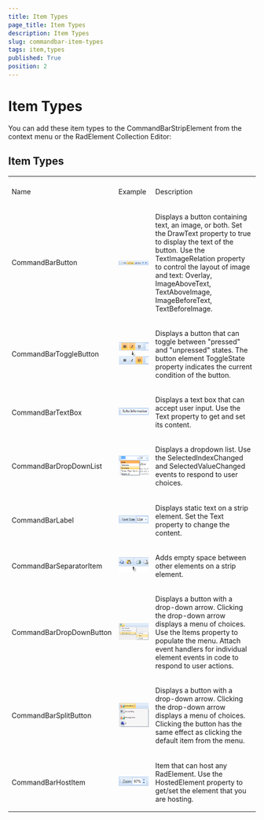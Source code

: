 ```yaml
---
title: Item Types
page_title: Item Types
description: Item Types
slug: commandbar-item-types
tags: item,types
published: True
position: 2
---
```


# Item Types



You can add these item types to the CommandBarStripElement from the context menu or the RadElement Collection Editor:

## Item Types
<table><th><tr><td>

Name</td><td>

Example</td><td>

Description</td></tr></th><tr><td>

CommandBarButton</td><td>![commandbar-item-types 001](images/commandbar-item-types001.png)</td><td>

Displays a button containing text, an image, or both. Set the DrawText
                property to true to display the text of the button. Use the TextImageRelation
                property to control the layout of image and text: Overlay, ImageAboveText,
                TextAboveImage, ImageBeforeText, TextBeforeImage.
             </td></tr><tr><td>

CommandBarToggleButton</td><td>![commandbar-item-types 002](images/commandbar-item-types002.png)</td><td>

Displays a button that can toggle between "pressed" and "unpressed" states. The button element
                ToggleState property indicates the current condition of the button.
            </td></tr><tr><td>

CommandBarTextBox</td><td>![commandbar-item-types 003](images/commandbar-item-types003.png)</td><td>

Displays a text box that can accept user input. Use the Text property to get and set its content.</td></tr><tr><td>

CommandBarDropDownList</td><td>![commandbar-item-types 004](images/commandbar-item-types004.png)</td><td>

Displays a dropdown list. Use the SelectedIndexChanged and SelectedValueChanged events to respond to user choices.</td></tr><tr><td>

CommandBarLabel</td><td>![commandbar-item-types 005](images/commandbar-item-types005.png)</td><td>

Displays static text on a strip element. Set the Text property to change the content.</td></tr><tr><td>

CommandBarSeparatorItem</td><td>![commandbar-item-types 006](images/commandbar-item-types006.png)</td><td>

Adds empty space between other elements on a strip element.</td></tr><tr><td>

CommandBarDropDownButton</td><td>![commandbar-item-types 007](images/commandbar-item-types007.png)</td><td>

Displays a button with a drop-down arrow. Clicking the drop-down arrow displays a menu of choices. Use the Items property to populate the menu. Attach event handlers for individual element events in code to respond to user actions.</td></tr><tr><td>

CommandBarSplitButton</td><td>![commandbar-item-types 008](images/commandbar-item-types008.png)</td><td>

Displays a button with a drop-down arrow. Clicking the drop-down arrow displays a menu of choices. Clicking the button has the same effect as clicking the default item from the menu.</td></tr><tr><td>

CommandBarHostItem</td><td>![commandbar-item-types 009](images/commandbar-item-types009.png)</td><td>

Item that can host any RadElement. Use the HostedElement property to get/set the element that you are hosting.</td></tr></table>
